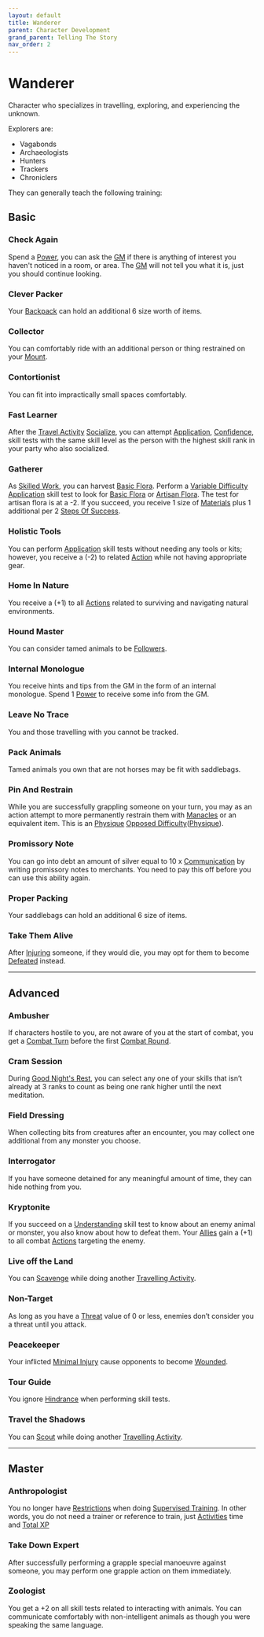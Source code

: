 ```yaml
---
layout: default
title: Wanderer
parent: Character Development
grand_parent: Telling The Story
nav_order: 2
---
```


# Wanderer

Character who specializes in travelling, exploring, and experiencing the unknown.

Explorers are:

- Vagabonds
- Archaeologists
- Hunters
- Trackers
- Chroniclers

They can generally teach the following training:

## Basic

### Check Again

Spend a [Power](Game/Core/Blocks/Power), you can ask the [GM](How-To-Play#GM) if there is anything of interest you haven't noticed in a room, or area. The [GM](How-To-Play#GM) will not tell you what it is, just you should continue looking.

### Clever Packer

Your [Backpack](Storage#Backpack) can hold an additional 6 size worth of items.

### Collector

You can comfortably ride with an additional person or thing restrained on your [Mount](Mounts).

### Contortionist

You can fit into impractically small spaces comfortably.

### Fast Learner

After the [Travel Activity](Activities#Travel%20Activity) [Socialize](Activities#Socialize), you can attempt [Application](Core/Intelligence#Application), [Confidence](Core/Communication#Confidence), skill tests with the same skill level as the person with the highest skill rank in your party who also socialized.

### Gatherer

As [Skilled Work](Activities#Skilled%20Work), you can harvest [Basic Flora](Flora#Basic%20Flora). Perform a [Variable Difficulty](Core/Skills#Variable%20Difficulty) [Application](Core/Intelligence#Application) skill test to look for [Basic Flora](Flora#Basic%20Flora) or [Artisan Flora](Flora#Artisan%20Flora). The test for artisan flora is at a -2. If you succeed, you receive 1 size of [Materials](Materials) plus 1 additional per 2 [Steps Of Success](Core/Skills#Step%20Of%20Success).

### Holistic Tools

You can perform [Application](Core/Intelligence#Application) skill tests without needing any tools or kits; however, you receive a (-2) to related [Action](Core/Terminology#Action) while not having appropriate gear.

### Home In Nature

You receive a (+1) to all [Actions](Core/Terminology#Action) related to surviving and navigating natural environments.

### Hound Master

You can consider tamed animals to be [Followers](Core/Terminology#Follower).

### Internal Monologue

You receive hints and tips from the GM in the form of an internal monologue. Spend 1 [Power](Game/Core/Blocks/Power) to receive some info from the GM.

### Leave No Trace

You and those travelling with you cannot be tracked.

### Pack Animals

Tamed animals you own that are not horses may be fit with saddlebags.

### Pin And Restrain

While you are successfully grappling someone on your turn, you may as an action attempt to more permanently restrain them with [Manacles](Example-Gear#Manacles) or an equivalent item. This is an [Physique](Core/Strength#Physique) [Opposed Difficulty](Core/Skills#Opposed%20Difficulty)([Physique](Core/Strength#Physique)).

### Promissory Note

You can go into debt an amount of silver equal to 10 x [Communication](Core/Communication) by writing promissory notes to merchants. You need to pay this off before you can use this ability again.

### Proper Packing

Your saddlebags can hold an additional 6 size of items.

### Take Them Alive

After [Injuring](Core/Injury) someone, if they would die, you may opt for them to become [Defeated](Core/Effects#Defeated) instead.

---

## Advanced

### Ambusher

If characters hostile to you, are not aware of you at the start of combat, you get a [Combat Turn](Core/Terminology#Combat%20Turn) before the first [Combat Round](Core/Terminology#Combat%20Round).

### Cram Session

During [Good Night's Rest](Activities#Good%20Night's%20Rest), you can select any one of your skills that isn’t already at 3 ranks to count as being one rank higher until the next meditation.

### Field Dressing

When collecting bits from creatures after an encounter, you may collect one additional from any monster you choose.

### Interrogator

If you have someone detained for any meaningful amount of time, they can hide nothing from you.

### Kryptonite

If you succeed on a [Understanding](Core/intelligence#Understanding) skill test to know about an enemy animal or monster, you also know about how to defeat them. Your [Allies](Core/Terminology#Ally) gain a (+1) to all combat [Actions](Core/Terminology#Action) targeting the enemy.

### Live off the Land

You can [Scavenge](Activities#Scavenge) while doing another [Travelling Activity](Activities#Travelling%20Activity).

### Non-Target

As long as you have a [Threat](Core/Weapons#Threat) value of 0 or less, enemies don’t consider you a threat until you attack.

### Peacekeeper

Your inflicted [Minimal Injury](Core/Injury#Minimal%20Injury) cause opponents to become [Wounded](Core/Effects#Wounded).

### Tour Guide

You ignore [Hindrance](Core/Skills#Aid%20and%20Hindrance) when performing skill tests.

### Travel the Shadows

You can [Scout](Activities#Scout) while doing another [Travelling Activity](Activities#Travelling%20Activity).

---

## Master

### Anthropologist

You no longer have [Restrictions](Character-Development#Restrictions) when doing [Supervised Training](Activities#Supervised%20Learning). In other words, you do not need a trainer or reference to train, just [Activities](Activities) time and [Total XP](Game/Blocks/Total-XP)

### Take Down Expert

After successfully performing a grapple special manoeuvre against someone, you may perform one grapple action on them immediately.

### Zoologist

You get a +2 on all skill tests related to interacting with animals. You can communicate comfortably with non-intelligent animals as though you were speaking the same language.
